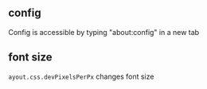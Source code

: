 ## config
Config is accessible by typing "about:config" in a new tab

## font size
`ayout.css.devPixelsPerPx` changes font size

